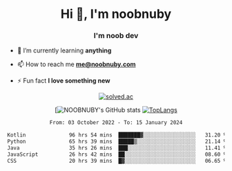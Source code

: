 <h1 align="center">Hi 👋, I'm noobnuby</h1>
<h3 align="center">I'm noob dev</h3>

- 🌱 I’m currently learning **anything**

- 📫 How to reach me **me@noobnuby.com**

- ⚡ Fun fact **I love something new**

<div align="center">
  
[![solved.ac](https://solvedac-cards-starcea.paring.moe/profile/noobnuby)](https://solved.ac/profile/noobnuby)

<div>
<div align="center">

[![NOOBNUBY's GitHub stats](https://github-readme-stats.vercel.app/api?username=NOOBNUBY&show_icons=true&theme=dark)
[![TopLangs](https://github-readme-stats.vercel.app/api/top-langs/?username=NOOBNUBY&layout=compact&theme=dark)](https://github.com/anuraghazra/github-readme-stats)

</div>

<!--START_SECTION:waka-->

```txt
From: 03 October 2022 - To: 15 January 2024

Kotlin              96 hrs 54 mins  ███████▓░░░░░░░░░░░░░░░░░   31.20 %
Python              65 hrs 39 mins  █████▒░░░░░░░░░░░░░░░░░░░   21.14 %
Java                35 hrs 26 mins  ███░░░░░░░░░░░░░░░░░░░░░░   11.41 %
JavaScript          26 hrs 42 mins  ██░░░░░░░░░░░░░░░░░░░░░░░   08.60 %
CSS                 20 hrs 39 mins  █▓░░░░░░░░░░░░░░░░░░░░░░░   06.65 %
```

<!--END_SECTION:waka-->
